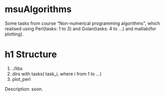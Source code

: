 # msuAlgorithms

Some tasks from course "Non-numerical programming algorithms", which realised using Perl(tasks: 1 to 3) and Golan(tasks: 4 to ...) and matlab(for plotting).

h1 Structure
===========

1. ./libs
2. dirs with tasks( task_i, where i from 1 to ...)
3. plot_perl 

Description: soon.
